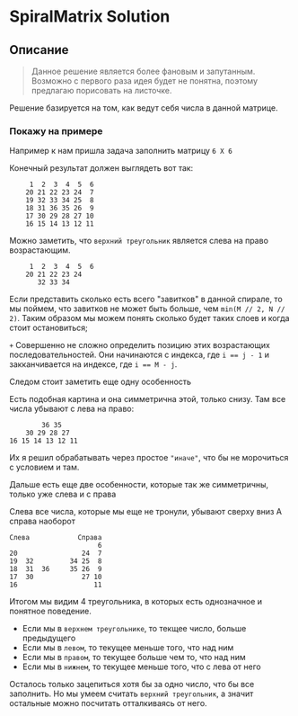 # SpiralMatrix Solution

## Описание 
 
> Данное решение является более фановым и запутанным. Возможно с первого раза идея будет не понятна, поэтому предлагаю порисовать на листочке.

Решение базируется на том, как ведут себя числа в данной матрице.
### Покажу на примере

Например к нам пришла задача заполнить матрицу `6 Х 6`

Конечный результат должен выглядеть вот так:

```
     1  2  3  4  5  6
    20 21 22 23 24  7
    19 32 33 34 25  8
    18 31 36 35 26  9
    17 30 29 28 27 10
    16 15 14 13 12 11
```

Можно заметить, что `верхний треугольник` является слева на право возрастающим.

```
     1  2  3  4  5  6
    20 21 22 23 24
       32 33 34 
```

Если представить сколько есть всего "завитков" в данной спирале, то мы поймем, что завитков не может быть больше, чем `min(M // 2, N // 2)`. Таким образом мы можем понять сколько будет таких слоев и когда стоит остановиться;

`+` Совершенно не сложно определить позицию этих возрастающих последовательностей. Они начинаются с индекса, где `i == j - 1` и закканчивается на индексе, где `i == M - j`.

Следом стоит заметить еще одну особенность

Есть подобная картина и она симметрична этой, только снизу. Там все числа убывают с лева на право:

```
        36 35
    30 29 28 27
16 15 14 13 12 11
```

Их я решил обрабатывать через простое `"иначе"`, что бы не морочиться с условием и там.

Дальше есть еще две особенности, которые так же симметричны, только уже слева и с права

Слева все числа, которые мы еще не тронули, убывают сверху вниз
А справа наоборот

```
Слева            Справа
                      6
20                24  7
19  32         34 25  8
18  31  36     35 26  9
17  30            27 10
16                   11
```

Итогом мы видим 4 треугольника, в которых есть однозначное и понятное поведение.

- Если мы в `верхнем треугольнике`, то текщее число, больше предыдущего
- Если мы в `левом`, то текущее меньше того, что над ним
- Если мы в `правом`, то текущее больше чем то, что над ним
- Если мы в `нижнем`, то текущее меньше того, что с лева от него

Осталось только зацепиться хотя бы за одно число, что бы все заполнить. 
Но мы умеем считать `верхний треугольник`, а значит остальные можно посчитать отталкиваясь от него. 